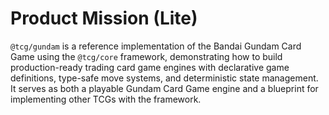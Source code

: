 # Product Mission (Lite)

`@tcg/gundam` is a reference implementation of the Bandai Gundam Card Game using the `@tcg/core` framework, demonstrating how to build production-ready trading card game engines with declarative game definitions, type-safe move systems, and deterministic state management. It serves as both a playable Gundam Card Game engine and a blueprint for implementing other TCGs with the framework.

